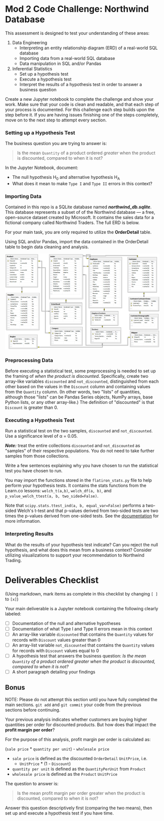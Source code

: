 # Mod 2 Code Challenge: Northwind Database

This assessment is designed to test your understanding of these areas:

1. Data Engineering
    - Interpreting an entity relationship diagram (ERD) of a real-world SQL database
    - Importing data from a real-world SQL database
    - Data manipulation in SQL and/or Pandas
2. Inferential Statistics
    - Set up a hypothesis test
    - Execute a hypothesis test
    - Interpret the results of a hypothesis test in order to answer a business question

Create a new Jupyter notebook to complete the challenge and show your work. Make sure that your code is clean and readable, and that each step of your process is documented. For this challenge each step builds upon the step before it. If you are having issues finishing one of the steps completely, move on to the next step to attempt every section.

### Setting up a Hypothesis Test

The business question you are trying to answer is:

> Is the mean `Quantity` of a product ordered *greater* when the product is discounted, compared to when it is not?

In the Jupyter Notebook, document:

 - The null hypothesis H<sub>0</sub> and alternative hypothesis H<sub>A</sub>
 - What does it mean to make `Type I` and `Type II` errors in this context?

### Importing Data

Contained in this repo is a SQLite database named ***northwind_db.sqlite***.  This database represents a subset of of the Northwind database — a free, open-source dataset created by Microsoft.  It contains the sales data for a fictional company called Northwind Traders.  The full ERD is below.

For your main task, you are only required to utilize the **OrderDetail** table.

Using SQL and/or Pandas, import the data contained in the OrderDetail table to begin data cleaning and analysis.

![Northwind ERD](northwind_erd.png)

### Preprocessing Data

Before executing a statistical test, some preprocessing is needed to set up the framing of *when the product is discounted*.  Specifically, create two array-like variables `discounted` and `not_discounted`, distinguished from each other based on the values in the `Discount` column and containing values from the `Quantity` column.  (In other words, two "lists" of quantities, although those "lists" can be Pandas Series objects, NumPy arrays, base Python lists, or any other array-like.)  The definition of "discounted" is that `Discount` is greater than 0.

### Executing a Hypothesis Test

Run a statistical test on the two samples, `discounted` and `not_discounted`.  Use a significance level of &alpha; = 0.05.

***Note:*** treat the entire collections `discounted` and `not_discounted` as "samples" of their respective populations.  You do not need to take further samples from those collections.

Write a few sentences explaining why you have chosen to run the statistical test you have chosen to run.

You may import the functions stored in the `flatiron_stats.py` file to help perform your hypothesis tests. It contains the stats functions from the Learn.co lessons: `welch_t(a,b)`, `welch_df(a, b)`, and `p_value_welch_ttest(a, b, two_sided=False)`.

Note that `scipy.stats.ttest_ind(a, b, equal_var=False)` performs a two-sided Welch's t-test and that p-values derived from two-sided tests are two times the p-values derived from one-sided tests. See the [documentation](https://docs.scipy.org/doc/scipy/reference/generated/scipy.stats.ttest_ind.html) for more information.

### Interpreting Results

What do the results of your hypothesis test indicate?  Can you reject the null hypothesis, and what does this mean from a business context?  Consider utilizing visualizations to support your recommendation to Northwind Trading.

# Deliverables Checklist

(Using markdown, mark items as complete in this checklist by changing `[ ]` to `[x]`)

Your main deliverable is a Jupyter notebook containing the following clearly labeled:

 - [ ] Documentation of the null and alternative hypotheses
 - [ ] Documentation of what Type I and Type II errors mean in this context
 - [ ] An array-like variable `discounted` that contains the `Quantity` values for records with `Discount` values greater than 0
 - [ ] An array-list variable `not_discounted` that contains the `Quantity` values for records with `Discount` values equal to 0
 - [ ] A hypothesis test that answers the business question: *Is the mean `Quantity` of a product ordered greater when the product is discounted, compared to when it is not?*
 - [ ] A short paragraph detailing your findings

## Bonus

NOTE: Please do not attempt this section until you have fully completed the main sections. `git add` and `git commit` your code from the previous sections before continuing.

Your previous analysis indicates whether customers are buying higher quantities per order for discounted products.  But how does that impact the **profit margin per order**?

For the purpose of this analysis, profit margin per order is calculated as:

(`sale price` * `quantity per unit`) - `wholesale price`

 -  `sale price` is defined as the discounted `OrderDetail` `UnitPrice`, i.e.
    - `UnitPrice` * (1 - `Discount`)
 - `quantity per unit` is defined as the `QuantityPerUnit` from `Product`
 - `wholesale price` is defined as the `Product` `UnitPrice`

The question to answer is:

> Is the mean profit margin per order greater when the product is discounted, compared to when it is not?

Answer this question descriptively first (comparing the two means), then set up and execute a hypothesis test if you have time.
